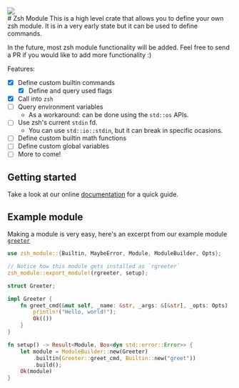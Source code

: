 <div id="badges">
    <img src="https://img.shields.io/crates/v/zsh-module">
</div>
# Zsh Module
This is a high level crate that allows you to define your own zsh module. It is in a very early state but it can be used to define commands.

In the future, most zsh module functionality will be added. Feel free to send a PR if you would like to add more functionality :)

Features: 
  - [x] Define custom builtin commands
    - [x] Define and query used flags
  - [x] Call into `zsh`
  - [ ] Query environment variables
    - As a workaround: can be done using the `std::os` APIs.
  - [ ] Use zsh's current `stdin` fd.
    - You can use `std::io::stdin`, but it can break in specific ocasions.
  - [ ] Define custom builtin math functions
  - [ ] Define custom global variables
  - [ ] More to come!

## Getting started
Take a look at our online [documentation](https://docs.rs/zsh-module/latest/zsh-module) for a quick guide.

## Example module
Making a module is very easy, here's an excerpt from our example module [`greeter`]

```rust
use zsh_module::{Builtin, MaybeError, Module, ModuleBuilder, Opts};

// Notice how this module gets installed as `rgreeter`
zsh_module::export_module!(rgreeter, setup);

struct Greeter;

impl Greeter {
    fn greet_cmd(&mut self, _name: &str, _args: &[&str], _opts: Opts) -> MaybeError {
        println!("Hello, world!");
        Ok(())
    }
}

fn setup() -> Result<Module, Box<dyn std::error::Error>> {
    let module = ModuleBuilder::new(Greeter)
        .builtin(Greeter::greet_cmd, Builtin::new("greet"))
        .build();
    Ok(module)
}
```

[`greeter`]: https://github.com/Diegovsky/zsh-module-rs/tree/master/greeter
